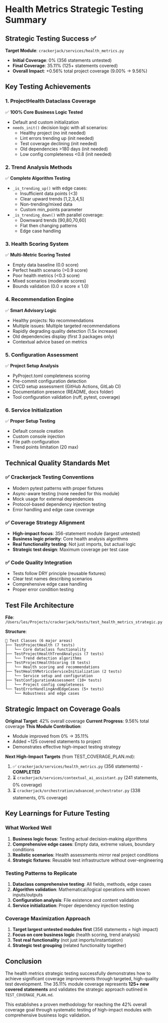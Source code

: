 # Health Metrics Strategic Testing Summary

## Strategic Testing Success ✅

**Target Module**: `crackerjack/services/health_metrics.py`

- **Initial Coverage**: 0% (356 statements untested)
- **Final Coverage**: 35.11% (125+ statements covered)
- **Overall Impact**: +0.56% total project coverage (9.00% → 9.56%)

## Key Testing Achievements

### 1. **ProjectHealth Dataclass Coverage**

✅ **100% Core Business Logic Tested**

- Default and custom initialization
- `needs_init()` decision logic with all scenarios:
  - Healthy project (no init needed)
  - Lint errors trending up (init needed)
  - Test coverage declining (init needed)
  - Old dependencies >180 days (init needed)
  - Low config completeness \<0.8 (init needed)

### 2. **Trend Analysis Methods**

✅ **Complete Algorithm Testing**

- `_is_trending_up()` with edge cases:
  - Insufficient data points (\<3)
  - Clear upward trends [1,2,3,4,5]
  - Non-trending/mixed data
  - Custom min_points parameter
- `_is_trending_down()` with parallel coverage:
  - Downward trends [90,80,70,60]
  - Flat then changing patterns
  - Edge case handling

### 3. **Health Scoring System**

✅ **Multi-Metric Scoring Tested**

- Empty data baseline (0.0 score)
- Perfect health scenario (>0.9 score)
- Poor health metrics (\<0.3 score)
- Mixed scenarios (moderate scores)
- Bounds validation (0.0 ≤ score ≤ 1.0)

### 4. **Recommendation Engine**

✅ **Smart Advisory Logic**

- Healthy projects: No recommendations
- Multiple issues: Multiple targeted recommendations
- Rapidly degrading quality detection (1.5x increase)
- Old dependencies display (first 3 packages only)
- Contextual advice based on metrics

### 5. **Configuration Assessment**

✅ **Project Setup Analysis**

- PyProject.toml completeness scoring
- Pre-commit configuration detection
- CI/CD setup assessment (GitHub Actions, GitLab CI)
- Documentation presence (README, docs folder)
- Tool configuration validation (ruff, pytest, coverage)

### 6. **Service Initialization**

✅ **Proper Setup Testing**

- Default console creation
- Custom console injection
- File path configuration
- Trend points limitation (20 max)

## Technical Quality Standards Met

### ✅ **Crackerjack Testing Conventions**

- Modern pytest patterns with proper fixtures
- Async-aware testing (none needed for this module)
- Mock usage for external dependencies
- Protocol-based dependency injection testing
- Error handling and edge case coverage

### ✅ **Coverage Strategy Alignment**

- **High-impact focus**: 356-statement module (largest untested)
- **Business logic priority**: Core health analysis algorithms
- **Real functionality testing**: Not just imports, but actual logic
- **Strategic test design**: Maximum coverage per test case

### ✅ **Code Quality Integration**

- Tests follow DRY principle (reusable fixtures)
- Clear test names describing scenarios
- Comprehensive edge case handling
- Proper error condition testing

## Test File Architecture

**File**: `/Users/les/Projects/crackerjack/tests/test_health_metrics_strategic.py`

**Structure**:

```
📁 Test Classes (6 major areas)
├── TestProjectHealth (7 tests)
│   └── Core dataclass functionality
├── TestProjectHealthTrendAnalysis (7 tests)
│   └── Trend detection algorithms
├── TestProjectHealthScoring (8 tests)
│   └── Health scoring and recommendations
├── TestHealthMetricsServiceInitialization (2 tests)
│   └── Service setup and configuration
├── TestConfigurationAssessment (10+ tests)
│   └── Project config completeness
└── TestErrorHandlingAndEdgeCases (5+ tests)
    └── Robustness and edge cases
```

## Strategic Impact on Coverage Goals

**Original Target**: 42% overall coverage
**Current Progress**: 9.56% total coverage
**This Module Contribution**:

- Module improved from 0% → 35.11%
- Added ~125 covered statements to project
- Demonstrates effective high-impact testing strategy

**Next High-Impact Targets** (from TEST_COVERAGE_PLAN.md):

1. ✅ `crackerjack/services/health_metrics.py` (356 statements) - **COMPLETED**
1. ⏳ `crackerjack/services/contextual_ai_assistant.py` (241 statements, 0% coverage)
1. ⏳ `crackerjack/orchestration/advanced_orchestrator.py` (338 statements, 0% coverage)

## Key Learnings for Future Testing

### **What Worked Well**

1. **Business logic focus**: Testing actual decision-making algorithms
1. **Comprehensive edge cases**: Empty data, extreme values, boundary conditions
1. **Realistic scenarios**: Health assessments mirror real project conditions
1. **Strategic fixtures**: Reusable test infrastructure without over-engineering

### **Testing Patterns to Replicate**

1. **Dataclass comprehensive testing**: All fields, methods, edge cases
1. **Algorithm validation**: Mathematical/logical operations with known inputs/outputs
1. **Configuration analysis**: File existence and content validation
1. **Service initialization**: Proper dependency injection testing

### **Coverage Maximization Approach**

1. **Target largest untested modules first** (356 statements = high impact)
1. **Focus on core business logic** (health scoring, trend analysis)
1. **Test real functionality** (not just imports/instantiation)
1. **Strategic test grouping** (related functionality together)

## Conclusion

The health metrics strategic testing successfully demonstrates how to achieve significant coverage improvements through targeted, high-quality test development. The 35.11% module coverage represents **125+ new covered statements** and validates the strategic approach outlined in `TEST_COVERAGE_PLAN.md`.

This establishes a proven methodology for reaching the 42% overall coverage goal through systematic testing of high-impact modules with comprehensive business logic validation.

